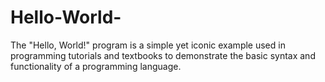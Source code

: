 # Hello-World-
The "Hello, World!" program is a simple yet iconic example used in programming tutorials and textbooks to demonstrate the basic syntax and functionality of a programming language.
